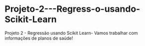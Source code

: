 # Projeto-2---Regress-o-usando-Scikit-Learn
Projeto 2 - Regressão usando Scikit Learn- Vamos trabalhar com informações de planos de saúde!
